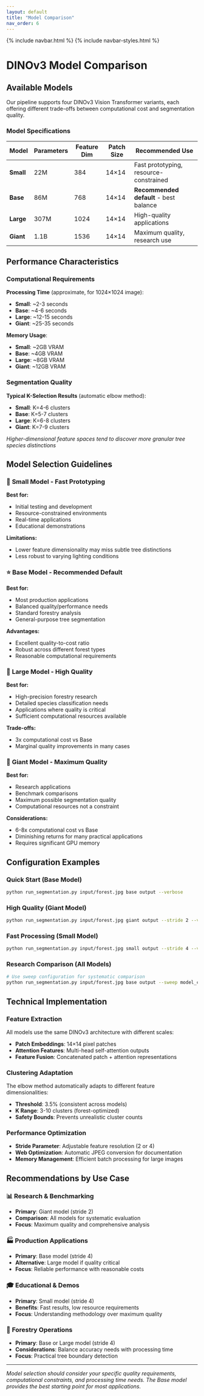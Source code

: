 ```yaml
---
layout: default
title: "Model Comparison"
nav_order: 6
---
```


{% include navbar.html %}
{% include navbar-styles.html %}

# DINOv3 Model Comparison

## Available Models

Our pipeline supports four DINOv3 Vision Transformer variants, each offering different trade-offs between computational cost and segmentation quality.

### Model Specifications

| Model | Parameters | Feature Dim | Patch Size | Recommended Use |
|-------|------------|-------------|------------|-----------------|
| **Small** | 22M | 384 | 14×14 | Fast prototyping, resource-constrained |
| **Base** | 86M | 768 | 14×14 | **Recommended default** - best balance |
| **Large** | 307M | 1024 | 14×14 | High-quality applications |
| **Giant** | 1.1B | 1536 | 14×14 | Maximum quality, research use |

## Performance Characteristics

### Computational Requirements

**Processing Time** (approximate, for 1024×1024 image):
- **Small**: ~2-3 seconds
- **Base**: ~4-6 seconds  
- **Large**: ~12-15 seconds
- **Giant**: ~25-35 seconds

**Memory Usage**:
- **Small**: ~2GB VRAM
- **Base**: ~4GB VRAM
- **Large**: ~8GB VRAM
- **Giant**: ~12GB VRAM

### Segmentation Quality

**Typical K-Selection Results** (automatic elbow method):
- **Small**: K=4-6 clusters
- **Base**: K=5-7 clusters
- **Large**: K=6-8 clusters  
- **Giant**: K=7-9 clusters

*Higher-dimensional feature spaces tend to discover more granular tree species distinctions*

## Model Selection Guidelines

### 🚀 **Small Model** - Fast Prototyping
**Best for:**
- Initial testing and development
- Resource-constrained environments
- Real-time applications
- Educational demonstrations

**Limitations:**
- Lower feature dimensionality may miss subtle tree distinctions
- Less robust to varying lighting conditions

### ⭐ **Base Model** - Recommended Default
**Best for:**
- Most production applications
- Balanced quality/performance needs
- Standard forestry analysis
- General-purpose tree segmentation

**Advantages:**
- Excellent quality-to-cost ratio
- Robust across different forest types
- Reasonable computational requirements

### 🎯 **Large Model** - High Quality
**Best for:**
- High-precision forestry research
- Detailed species classification needs
- Applications where quality is critical
- Sufficient computational resources available

**Trade-offs:**
- 3x computational cost vs Base
- Marginal quality improvements in many cases

### 🔬 **Giant Model** - Maximum Quality
**Best for:**
- Research applications
- Benchmark comparisons
- Maximum possible segmentation quality
- Computational resources not a constraint

**Considerations:**
- 6-8x computational cost vs Base
- Diminishing returns for many practical applications
- Requires significant GPU memory

## Configuration Examples

### Quick Start (Base Model)
```bash
python run_segmentation.py input/forest.jpg base output --verbose
```

### High Quality (Giant Model)
```bash
python run_segmentation.py input/forest.jpg giant output --stride 2 --verbose
```

### Fast Processing (Small Model)
```bash
python run_segmentation.py input/forest.jpg small output --stride 4 --verbose
```

### Research Comparison (All Models)
```bash
# Use sweep configuration for systematic comparison
python run_segmentation.py input/forest.jpg base output --sweep model_comparison.json
```

## Technical Implementation

### Feature Extraction
All models use the same DINOv3 architecture with different scales:
- **Patch Embeddings**: 14×14 pixel patches
- **Attention Features**: Multi-head self-attention outputs
- **Feature Fusion**: Concatenated patch + attention representations

### Clustering Adaptation
The elbow method automatically adapts to different feature dimensionalities:
- **Threshold**: 3.5% (consistent across models)
- **K Range**: 3-10 clusters (forest-optimized)
- **Safety Bounds**: Prevents unrealistic cluster counts

### Performance Optimization
- **Stride Parameter**: Adjustable feature resolution (2 or 4)
- **Web Optimization**: Automatic JPEG conversion for documentation
- **Memory Management**: Efficient batch processing for large images

## Recommendations by Use Case

### 📊 **Research & Benchmarking**
- **Primary**: Giant model (stride 2)
- **Comparison**: All models for systematic evaluation
- **Focus**: Maximum quality and comprehensive analysis

### 🏭 **Production Applications**
- **Primary**: Base model (stride 4)
- **Alternative**: Large model if quality critical
- **Focus**: Reliable performance with reasonable costs

### 🎓 **Educational & Demos**
- **Primary**: Small model (stride 4)
- **Benefits**: Fast results, low resource requirements
- **Focus**: Understanding methodology over maximum quality

### 🌲 **Forestry Operations**
- **Primary**: Base or Large model (stride 4)
- **Considerations**: Balance accuracy needs with processing time
- **Focus**: Practical tree boundary detection

---

*Model selection should consider your specific quality requirements, computational constraints, and processing time needs. The Base model provides the best starting point for most applications.*